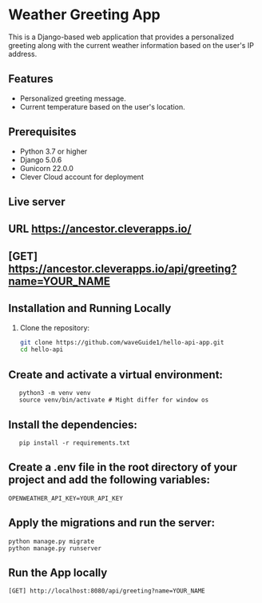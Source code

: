 # Weather Greeting App

This is a Django-based web application that provides a personalized greeting along with the current weather information based on the user's IP address.

## Features

- Personalized greeting message.
- Current temperature based on the user's location.


## Prerequisites

- Python 3.7 or higher
- Django 5.0.6
- Gunicorn 22.0.0
- Clever Cloud account for deployment

## Live server
## URL https://ancestor.cleverapps.io/
## [GET] https://ancestor.cleverapps.io/api/greeting?name=YOUR_NAME

## Installation and Running Locally

1. Clone the repository:

   ```bash
   git clone https://github.com/waveGuide1/hello-api-app.git
   cd hello-api
   ```
## Create and activate a virtual environment:
```
   python3 -m venv venv
   source venv/bin/activate # Might differ for window os
   ```
## Install the dependencies:
```
   pip install -r requirements.txt
   ```
## Create a .env file in the root directory of your project and add the following variables:
```
OPENWEATHER_API_KEY=YOUR_API_KEY
```
## Apply the migrations and run the server:
```
python manage.py migrate
python manage.py runserver
```
## Run the App locally
```
[GET] http://localhost:8080/api/greeting?name=YOUR_NAME
```

   
   